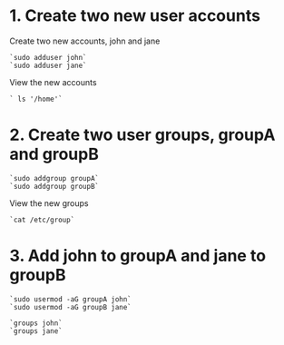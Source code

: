 # 1. Create two new user accounts

Create two new accounts, john and jane

    `sudo adduser john` 
    `sudo adduser jane`

View the new accounts

    ` ls '/home'`

# 2. Create two user groups, groupA and groupB

    `sudo addgroup groupA`
    `sudo addgroup groupB`

View the new groups

    `cat /etc/group`

# 3. Add john to groupA and jane to groupB

    `sudo usermod -aG groupA john`
    `sudo usermod -aG groupB jane`

    `groups john`
    `groups jane`